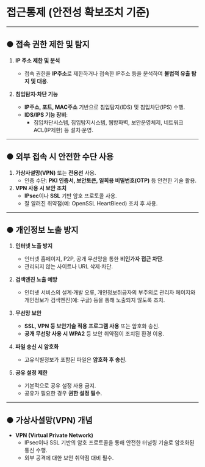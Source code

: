 # 접근통제 (안전성 확보조치 기준)

---

## ● 접속 권한 제한 및 탐지

1. **IP 주소 제한 및 분석**  
   - 접속 권한을 **IP주소**로 제한하거나 접속한 IP주소 등을 분석하여 **불법적 유출 탐지 및 대응**.  

2. **침입탐지·차단 기능**  
   - **IP주소, 포트, MAC주소** 기반으로 침입탐지(IDS) 및 침입차단(IPS) 수행.  
   - **IDS/IPS 기능 장비**:  
     - 침입차단시스템, 침입탐지시스템, 웹방화벽, 보안운영체제, 네트워크 ACL(IP제한) 등 설치·운영.  

---

## ● 외부 접속 시 안전한 수단 사용

1. **가상사설망(VPN)** 또는 **전용선** 사용.  
   - 인증 수단: **PKI 인증서, 보안토큰, 일회용 비밀번호(OTP)** 등 안전한 기술 활용.  
2. **VPN 사용 시 보안 조치**  
   - **IPsec**이나 **SSL** 기반 암호 프로토콜 사용.  
   - 잘 알려진 취약점(예: OpenSSL HeartBleed) 조치 후 사용.  

---

## ● 개인정보 노출 방지

1. **인터넷 노출 방지**  
   - 인터넷 홈페이지, P2P, 공개 무선망을 통한 **비인가자 접근 차단**.  
   - 관리되지 않는 사이트나 URL 삭제·차단.  

2. **검색엔진 노출 예방**  
   - 인터넷 서비스의 설계·개발 오류, 개인정보취급자의 부주의로 관리자 페이지와 개인정보가 검색엔진(예: 구글) 등을 통해 노출되지 않도록 조치.  

3. **무선망 보안**  
   - **SSL, VPN 등 보안기술 적용 프로그램 사용** 또는 암호화 송신.  
   - **공개 무선망 사용 시 WPA2** 등 보안 취약점이 조치된 환경 이용.  

4. **파일 송신 시 암호화**  
   - 고유식별정보가 포함된 파일은 **암호화 후 송신**.  

5. **공유 설정 제한**  
   - 기본적으로 공유 설정 사용 금지.  
   - 공유가 필요한 경우 **권한 설정 필수**.

---

## ● 가상사설망(VPN) 개념

- **VPN (Virtual Private Network)**  
   - IPsec이나 SSL 기반의 암호 프로토콜을 통해 안전한 터널링 기술로 암호화된 통신 수행.  
   - 외부 공격에 대한 보안 취약점 대비 필수.

